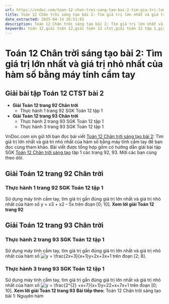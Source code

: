 ```yaml
---
url: https://vndoc.com/toan-12-chan-troi-sang-tao-bai-2-tim-gia-tri-lon-nhat-va-gia-tri-nho-nhat-cua-ham-so-bang-may-tinh-cam-tay-320533
title: Toán 12 Chân trời sáng tạo bài 2: Tìm giá trị lớn nhất và giá trị nhỏ nhất của hàm số bằng máy tính cầm tay - VnDoc.com
date_extracted: 2025-04-14 20:51:01
description: Toán 12 Chân trời sáng tạo bài 2: Tìm giá trị lớn nhất và giá trị nhỏ nhất của hàm số bằng máy tính cầm tay được VnDoc.com sưu tầm và xin gửi tới bạn đọc cùng tham khảo.
keywords: toán 12,giải toán 12,giải toán 12 ctst,giải toán 12 tập 1,giải toán 12 Chân trời sáng tạo,toán 12 Chân trời sáng tạo tập 1,toán 12 Chân trời sáng tạo,Toán 12 Chân trời sáng tạo Bài 2,giải Toán 12 Chân trời sáng tạo Bài 2,Toán 12 Chân trời sáng tạo bài 2 Tìm giá trị lớn nhất và giá trị nhỏ nhất của hàm số bằng máy tính cầm tay,Tìm giá trị lớn nhất và giá trị nhỏ nhất của hàm số bằng máy tính cầm tay,giải toán 12 trang 93,giải toán 12 trang 92
---
```


# Toán 12 Chân trời sáng tạo bài 2: Tìm giá trị lớn nhất và giá trị nhỏ nhất của hàm số bằng máy tính cầm tay
## Giải bài tập Toán 12 CTST bài 2
  * **Giải Toán 12 trang 92 Chân trời**
    * Thực hành 1 trang 92 SGK Toán 12 tập 1
  * **Giải Toán 12 trang 93 Chân trời**
    * Thực hành 2 trang 93 SGK Toán 12 tập 1
    * Thực hành 3 trang 93 SGK Toán 12 tập 1

VnDoc.com xin gửi tới bạn đọc bài viết [Toán 12 Chân trời sáng tạo bài 2](<https://vndoc.com/toan-12-chan-troi-sang-tao-bai-2-tim-gia-tri-lon-nhat-va-gia-tri-nho-nhat-cua-ham-so-bang-may-tinh-cam-tay-320533>): Tìm giá trị lớn nhất và giá trị nhỏ nhất của hàm số bằng máy tính cầm tay để bạn đọc cùng tham khảo. Bài viết được tổng hợp gồm có hướng dẫn giải bài tập SGK [Toán 12 Chân trời sáng tạo](<https://vndoc.com/toan-12-chan-troi-sang-tao>) tập 1 các trang 92, 93. Mời các bạn cùng theo dõi.
## Giải Toán 12 trang 92 Chân trời
### Thực hành 1 trang 92 SGK Toán 12 tập 1
Sử dụng máy tính cầm tay, tìm giá trị gần đúng giá trị lớn nhất và giá trị nhỏ nhất của hàm số y = x3 \+ x2 – 5x trên đoạn \[0; 10\].
**Xem lời giải Toán 12 trang 92**
## Giải Toán 12 trang 93 Chân trời
### Thực hành 2 trang 93 SGK Toán 12 tập 1
Sử dụng máy tính cầm tay, tìm giá trị gần đúng giá trị lớn nhất và giá trị nhỏ nhất của hàm số ![y = \\frac{2x+3}{x+1}](https://i.vdoc.vn/data/image/blank.png)y=2x+3x+1 trên đoạn \[2; 8\].
### Thực hành 3 trang 93 SGK Toán 12 tập 1
Sử dụng máy tính cầm tay, tìm giá trị gần đúng giá trị lớn nhất và giá trị nhỏ nhất của hàm số ![y = \\frac{2^{2} +x+7}{x+1}](https://i.vdoc.vn/data/image/blank.png)y=22+x+7x+1 trên đoạn \[0; 10\].
**Xem lời giải Toán 12 trang 93**
**Bài tiếp theo:** Toán 12 Chân trời sáng tạo bài 1: Nguyên hàm
